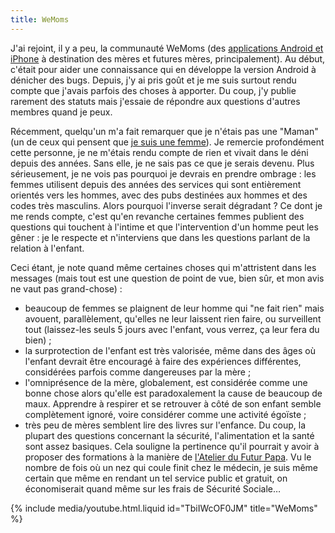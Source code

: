 ```yaml
---
title: WeMoms
---
```


J'ai rejoint, il y a peu, la communauté WeMoms (des
[applications Android et iPhone](http://www.wemoms.com/) à destination des mères
et futures mères, principalement). Au début, c'était pour aider une connaissance
qui en développe la version Android à dénicher des <span lang="en">bugs</span>.
Depuis, j'y ai pris goût et je me suis surtout rendu compte que j'avais parfois
des choses à apporter. Du coup, j'y publie rarement des statuts mais j'essaie de
répondre aux questions d'autres membres quand je peux.

Récemment, quelqu'un m'a fait remarquer que je n'étais pas une "Maman" (un de
ceux qui pensent que
[je suis une femme](/notes/2016-01-salaires-femmes-inegalites/)). Je remercie
profondément cette personne, je ne m'étais rendu compte de rien et vivait dans
le déni depuis des années. Sans elle, je ne sais pas ce que je serais devenu.
Plus sérieusement, je ne vois pas pourquoi je devrais en prendre ombrage : les
femmes utilisent depuis des années des services qui sont entièrement orientés
vers les hommes, avec des pubs destinées aux hommes et des codes très masculins.
Alors pourquoi l'inverse serait dégradant ? Ce dont je me rends compte, c'est
qu'en revanche certaines femmes publient des questions qui touchent à l'intime
et que l'intervention d'un homme peut les gêner : je le respecte et n'interviens
que dans les questions parlant de la relation à l'enfant.

Ceci étant, je note quand même certaines choses qui m'attristent dans les
messages (mais tout est une question de point de vue, bien sûr, et mon avis ne
vaut pas grand-chose) :

-   beaucoup de femmes se plaignent de leur homme qui "ne fait rien" mais
    avouent, parallèlement, qu'elles ne leur laissent rien faire, ou surveillent
    tout (laissez-les seuls 5 jours avec l'enfant, vous verrez, ça leur fera du
    bien) ;
-   la surprotection de l'enfant est très valorisée, même dans des âges où
    l'enfant devrait être encouragé à faire des expériences différentes,
    considérées parfois comme dangereuses par la mère ;
-   l'omniprésence de la mère, globalement, est considérée comme une bonne chose
    alors qu'elle est paradoxalement la cause de beaucoup de maux. Apprendre à
    respirer et se retrouver à côté de son enfant semble complètement ignoré,
    voire considérer comme une activité égoïste ;
-   très peu de mères semblent lire des livres sur l'enfance. Du coup, la
    plupart des questions concernant la sécurité, l'alimentation et la santé
    sont assez basiques. Cela souligne la pertinence qu'il pourrait y avoir à
    proposer des formations à la manière de
    [l'Atelier du Futur Papa](http://www.atelierdufuturpapa.com/). Vu le nombre
    de fois où un nez qui coule finit chez le médecin, je suis même certain que
    même en rendant un tel service public et gratuit, on économiserait quand
    même sur les frais de Sécurité Sociale…

{% include media/youtube.html.liquid id="TbiIWcOF0JM" title="WeMoms" %}

